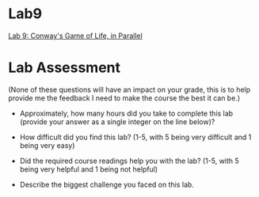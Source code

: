 Lab9
====

[Lab 9: Conway's Game of Life, in Parallel](http://web.cs.swarthmore.edu/~kwebb/cs31/f18/labs/lab09.html)

# Lab Assessment

(None of these questions will have an impact on your grade, this is to
 help provide me the feedback I need to make the course the best it can be.)


  - Approximately, how many hours did you take to complete this lab
    (provide your answer as a single integer on the line below)?



  -  How difficult did you find this lab?
    (1-5, with 5 being very difficult and 1 being very easy)



  -  Did the required course readings help you with the lab?
    (1-5, with 5 being very helpful and 1 being not helpful)



  -  Describe the biggest challenge you faced on this lab.
